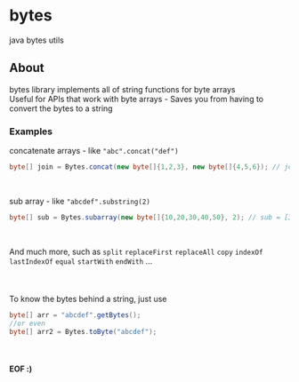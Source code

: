 # bytes
java bytes utils

## About
bytes library implements all of string functions for byte arrays<br>
Useful for APIs that work with byte arrays - Saves you from having to convert the bytes to a string

### Examples
concatenate arrays - like ```"abc".concat("def")```
```java
byte[] join = Bytes.concat(new byte[]{1,2,3}, new byte[]{4,5,6}); // join = [1,2,3,4,5,6]
```
<br>

sub array - like ```"abcdef".substring(2)```

```java
byte[] sub = Bytes.subarray(new byte[]{10,20,30,40,50}, 2); // sub = [30,40,50]
```
<br>

And much more, such as `split` `replaceFirst` `replaceAll` `copy` `indexOf` `lastIndexOf` `equal` `startWith` `endWith` ...
<br>
<br>
<br>
<br>
To know the bytes behind a string, just use
```java
byte[] arr = "abcdef".getBytes();
//or even
byte[] arr2 = Bytes.toByte("abcdef");
```
<br>

#### EOF :)
